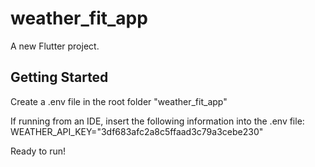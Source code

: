 # weather_fit_app

A new Flutter project.

## Getting Started

Create a .env file in the root folder "weather_fit_app"

If running from an IDE, insert the following information into the .env file: WEATHER_API_KEY="3df683afc2a8c5ffaad3c79a3cebe230"

Ready to run!
